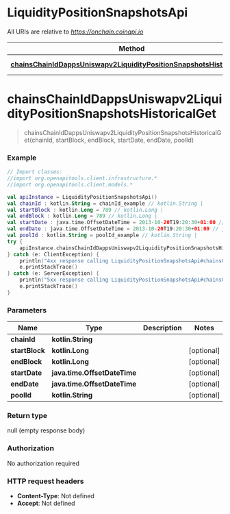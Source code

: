 # LiquidityPositionSnapshotsApi

All URIs are relative to *https://onchain.coinapi.io*

Method | HTTP request | Description
------------- | ------------- | -------------
[**chainsChainIdDappsUniswapv2LiquidityPositionSnapshotsHistoricalGet**](LiquidityPositionSnapshotsApi.md#chainsChainIdDappsUniswapv2LiquidityPositionSnapshotsHistoricalGet) | **GET** /chains/{chain_id}/dapps/uniswapv2/liquidityPositionSnapshots/historical | 


<a name="chainsChainIdDappsUniswapv2LiquidityPositionSnapshotsHistoricalGet"></a>
# **chainsChainIdDappsUniswapv2LiquidityPositionSnapshotsHistoricalGet**
> chainsChainIdDappsUniswapv2LiquidityPositionSnapshotsHistoricalGet(chainId, startBlock, endBlock, startDate, endDate, poolId)



### Example
```kotlin
// Import classes:
//import org.openapitools.client.infrastructure.*
//import org.openapitools.client.models.*

val apiInstance = LiquidityPositionSnapshotsApi()
val chainId : kotlin.String = chainId_example // kotlin.String | 
val startBlock : kotlin.Long = 789 // kotlin.Long | 
val endBlock : kotlin.Long = 789 // kotlin.Long | 
val startDate : java.time.OffsetDateTime = 2013-10-20T19:20:30+01:00 // java.time.OffsetDateTime | 
val endDate : java.time.OffsetDateTime = 2013-10-20T19:20:30+01:00 // java.time.OffsetDateTime | 
val poolId : kotlin.String = poolId_example // kotlin.String | 
try {
    apiInstance.chainsChainIdDappsUniswapv2LiquidityPositionSnapshotsHistoricalGet(chainId, startBlock, endBlock, startDate, endDate, poolId)
} catch (e: ClientException) {
    println("4xx response calling LiquidityPositionSnapshotsApi#chainsChainIdDappsUniswapv2LiquidityPositionSnapshotsHistoricalGet")
    e.printStackTrace()
} catch (e: ServerException) {
    println("5xx response calling LiquidityPositionSnapshotsApi#chainsChainIdDappsUniswapv2LiquidityPositionSnapshotsHistoricalGet")
    e.printStackTrace()
}
```

### Parameters

Name | Type | Description  | Notes
------------- | ------------- | ------------- | -------------
 **chainId** | **kotlin.String**|  |
 **startBlock** | **kotlin.Long**|  | [optional]
 **endBlock** | **kotlin.Long**|  | [optional]
 **startDate** | **java.time.OffsetDateTime**|  | [optional]
 **endDate** | **java.time.OffsetDateTime**|  | [optional]
 **poolId** | **kotlin.String**|  | [optional]

### Return type

null (empty response body)

### Authorization

No authorization required

### HTTP request headers

 - **Content-Type**: Not defined
 - **Accept**: Not defined

